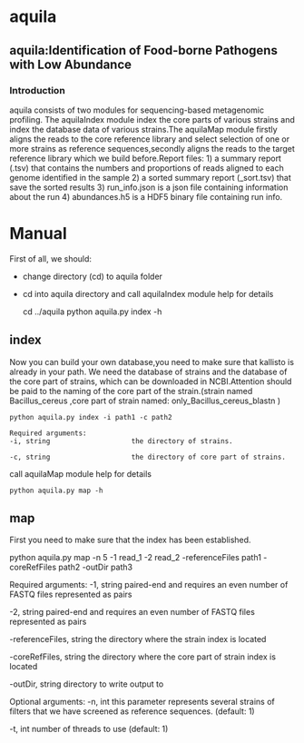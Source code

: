 # aquila
## aquila:Identification of Food-borne Pathogens with Low Abundance
### Introduction
aquila consists of two modules for sequencing-based metagenomic profiling. The aquilaIndex module index the core parts of various strains and index the database data of various strains.The aquilaMap module firstly aligns the reads to the core reference library and select selection of one or more strains as reference sequences,secondly aligns the reads to the target reference library which we build before.Report files: 1) a summary report (.tsv) that contains the numbers and proportions of reads aligned to each genome identified in the sample 2) a sorted summary report (_sort.tsv) that save the sorted results 3) run_info.json is a json file containing information about the run 4) abundances.h5 is a HDF5 binary file containing run info.

# Manual
First of all, we should:
- change directory (cd) to aquila folder
- cd into aquila directory and call aquilaIndex module help for details
  
  cd ../aquila
  python aquila.py index -h
  
## index
Now you can build your own database,you need to make sure that kallisto is already in your path. We need the database of strains and the database of the core part of strains, which can be downloaded in NCBI.Attention should be paid to the naming of the core part of the strain.(strain named Bacillus_cereus ,core part of strain named: only_Bacillus_cereus_blastn ) 
```
python aquila.py index -i path1 -c path2

Required arguments:
-i, string                    the directory of strains.

-c, string                    the directory of core part of strains.
```
call aquilaMap module help for details
```
python aquila.py map -h
```
## map
First you need to make sure that the index has been established.

python aquila.py map -n 5 -1 read_1 -2 read_2 -referenceFiles path1 -coreRefFiles path2 -outDir path3

Required arguments:
-1, string                    paired-end and requires an even number of FASTQ files represented as pairs

-2, string                    paired-end and requires an even number of FASTQ files represented as pairs

-referenceFiles, string       the directory where the strain index is located

-coreRefFiles, string         the directory where the core part of strain index is located

-outDir, string               directory to write output to

Optional arguments:
-n, int                       this parameter represents several strains of filters that we have screened as reference sequences.
                              (default: 1)

-t, int                       number of threads to use (default: 1)

